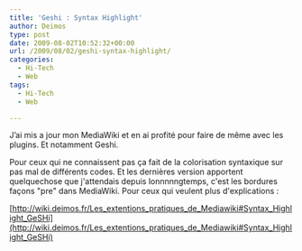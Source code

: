 ```yaml
---
title: 'Geshi : Syntax Highlight'
author: Deimos
type: post
date: 2009-08-02T10:52:32+00:00
url: /2009/08/02/geshi-syntax-highlight/
categories:
  - Hi-Tech
  - Web
tags:
  - Hi-Tech
  - Web

---
```


J’ai mis a jour mon MediaWiki et en ai profité pour faire de même avec les plugins. Et notamment Geshi.

Pour ceux qui ne connaissent pas ça fait de la colorisation syntaxique sur pas mal de différents codes. Et les dernières version apportent quelquechose que j'attendais depuis lonnnnngtemps, c'est les bordures façons "pre" dans MediaWiki. Pour ceux qui veulent plus d'explications :

[http://wiki.deimos.fr/Les_extentions_pratiques_de_Mediawiki#Syntax_Highlight_GeSHi](http://wiki.deimos.fr/Les_extentions_pratiques_de_Mediawiki#Syntax_Highlight_GeSHi)
